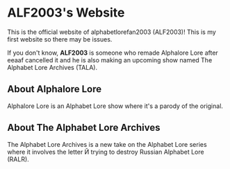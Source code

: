 # ALF2003's Website
<p>This is the official website of alphabetlorefan2003 (ALF2003)! This is my first website so there may be issues.</p>
<p>If you don't know, <strong>ALF2003</strong> is someone who remade Alphalore Lore after eeaaf cancelled it and he is also making an upcoming show named The Alphabet Lore Archives (TALA).</p>

<h2>About Alphalore Lore</h2>
<p>Alphalore Lore is an Alphabet Lore show where it's a parody of the original.</p>

<h2>About The Alphabet Lore Archives</h2>
<p>The Alphabet Lore Archives is a new take on the Alphabet Lore series where it involves the letter Й trying to destroy Russian Alphabet Lore (RALR).</p>
